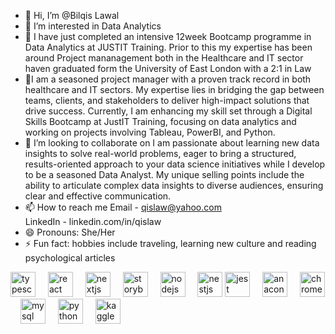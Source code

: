 - 👋 Hi, I’m @Bilqis Lawal
- 👀 I’m interested in Data Analytics
- 🌱 I have just completed an intensive 12week Bootcamp programme in Data Analytics at JUSTIT Training. Prior to this my expertise has been around Project mananagement both in the Healthcare and IT sector haven graduated form the University of East London with a 2:1 in Law
- 💞️I am a seasoned project manager with a proven track record in both healthcare and IT sectors. My expertise lies in bridging the gap between teams, clients, and stakeholders to deliver high-impact solutions that drive success. Currently, I am enhancing my skill set through a Digital Skills Bootcamp at JustIT Training, focusing on data analytics and working on projects involving Tableau, PowerBI, and Python.
- 💞️ I’m looking to collaborate on I am passionate about learning new data insights to solve real-world problems, eager to bring a structured, results-oriented approach to your data science initiatives while I develop to be a seasoned Data Analyst. My unique selling points include the ability to articulate complex data insights to diverse audiences, ensuring clear and effective communication. 
- 📫 How to reach me Email - qislaw@yahoo.com<br>LinkedIn -  linkedin.com/in/qislaw 
- 😄 Pronouns: She/Her
- ⚡ Fun fact: hobbies include traveling, learning new culture and reading psychological articles


<div align="left">

  <img src="https://cdn.jsdelivr.net/gh/devicons/devicon/icons/typescript/typescript-original.svg" height="40" alt="typescript logo"  />
  <img width="12" />
  <img src="https://cdn.jsdelivr.net/gh/devicons/devicon/icons/react/react-original.svg" height="40" alt="react logo"  />
  <img width="12" />
  <img src="https://cdn.jsdelivr.net/gh/devicons/devicon/icons/nextjs/nextjs-original.svg" height="40" alt="nextjs logo"  />
  <img width="12" />
  <img src="https://cdn.jsdelivr.net/gh/devicons/devicon/icons/storybook/storybook-original.svg" height="40" alt="storybook logo"  />
  <img width="12" />
  <img src="https://cdn.jsdelivr.net/gh/devicons/devicon/icons/nodejs/nodejs-original.svg" height="40" alt="nodejs logo"  />
  <img width="12" />
  <img src="https://cdn.jsdelivr.net/gh/devicons/devicon/icons/nestjs/nestjs-plain.svg" height="40" alt="nestjs logo"  />
  <img src="https://cdn.jsdelivr.net/gh/devicons/devicon/icons/jest/jest-plain.svg" height="40" alt="jest logo"  />
  <img width="12" />
  <img src="https://cdn.jsdelivr.net/gh/devicons/devicon/icons/anaconda/anaconda-original.svg" height="40" alt="anaconda logo"  />
  <img width="12" />
  <img src="https://cdn.jsdelivr.net/gh/devicons/devicon/icons/chrome/chrome-original.svg" height="40" alt="chrome logo"  />
  <img width="12" />
  <img src="https://cdn.jsdelivr.net/gh/devicons/devicon/icons/mysql/mysql-original.svg" height="40" alt="mysql logo"  />
  <img width="12" />
  <img src="https://cdn.jsdelivr.net/gh/devicons/devicon/icons/python/python-original.svg" height="40" alt="python logo"  />
  <img width="12" />
  <img src="https://cdn.jsdelivr.net/gh/devicons/devicon/icons/kaggle/kaggle-original.svg" height="40" alt="kaggle logo"  />
</div>

###
